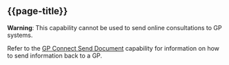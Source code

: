 ## {{page-title}}

<div class="nhsd-a-box nhsd-a-box--bg-light-yellow nhsd-!t-margin-bottom-6 nhsd-t-body">
    <b>Warning</b>: This capability cannot be used to send online consultations to GP systems.
</div>

Refer to the [GP Connect Send Document](https://simplifier.net/guide/gp-connect-send-document) capability for information on how to send information back to a GP.
